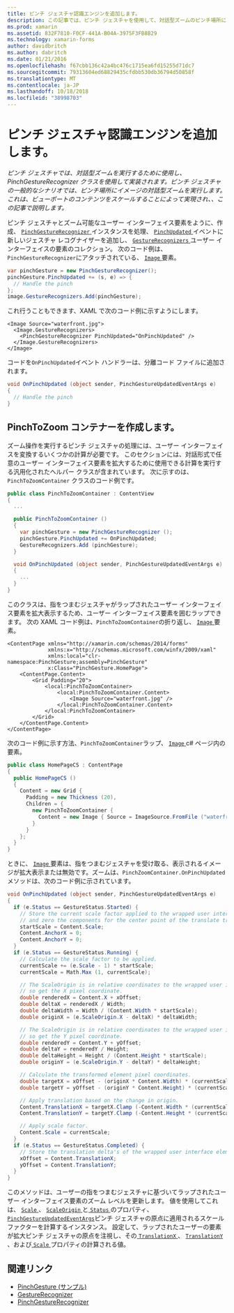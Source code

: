 ```yaml
---
title: ピンチ ジェスチャ認識エンジンを追加します。
description: この記事では、ピンチ ジェスチャを使用して、対話型ズームのピンチ場所にイメージを実行する方法について説明します。
ms.prod: xamarin
ms.assetid: 832F7810-F0CF-441A-B04A-3975F3FB8B29
ms.technology: xamarin-forms
author: davidbritch
ms.author: dabritch
ms.date: 01/21/2016
ms.openlocfilehash: f67cbb136c42a4bc476c1715ea6fd15255d71dc7
ms.sourcegitcommit: 79313604ed68829435cfdbb530db36794d50858f
ms.translationtype: MT
ms.contentlocale: ja-JP
ms.lasthandoff: 10/18/2018
ms.locfileid: "38998703"
---
```

# <a name="adding-a-pinch-gesture-recognizer"></a>ピンチ ジェスチャ認識エンジンを追加します。

_ピンチ ジェスチャでは、対話型ズームを実行するために使用し、PinchGestureRecognizer クラスを使用して実装されます。ピンチ ジェスチャの一般的なシナリオでは、ピンチ場所にイメージの対話型ズームを実行します。これは、ビューポートのコンテンツをスケールすることによって実現され、、この記事で説明します。_

ピンチ ジェスチャとズーム可能なユーザー インターフェイス要素をように、作成、 [ `PinchGestureRecognizer` ](xref:Xamarin.Forms.PinchGestureRecognizer)インスタンスを処理、 [ `PinchUpdated` ](xref:Xamarin.Forms.PinchGestureRecognizer.PinchUpdated)イベントに新しいジェスチャ レコグナイザーを追加し、 [`GestureRecognizers` ](xref:Xamarin.Forms.View.GestureRecognizers)ユーザー インターフェイスの要素のコレクション。 次のコード例は、`PinchGestureRecognizer`にアタッチされている、 [ `Image` ](xref:Xamarin.Forms.Image)要素。

```csharp
var pinchGesture = new PinchGestureRecognizer();
pinchGesture.PinchUpdated += (s, e) => {
  // Handle the pinch
};
image.GestureRecognizers.Add(pinchGesture);
```

これ行うこともできます、XAML で次のコード例に示すようにします。

```xaml
<Image Source="waterfront.jpg">
  <Image.GestureRecognizers>
    <PinchGestureRecognizer PinchUpdated="OnPinchUpdated" />
  </Image.GestureRecognizers>
</Image>
```

コードを`OnPinchUpdated`イベント ハンドラーは、分離コード ファイルに追加されます。

```csharp
void OnPinchUpdated (object sender, PinchGestureUpdatedEventArgs e)
{
  // Handle the pinch
}
```

## <a name="creating-a-pinchtozoom-container"></a>PinchToZoom コンテナーを作成します。

ズーム操作を実行するピンチ ジェスチャの処理には、ユーザー インターフェイスを変換するいくつかの計算が必要です。 このセクションには、対話形式で任意のユーザー インターフェイス要素を拡大するために使用できる計算を実行する汎用化されたヘルパー クラスが含まれています。 次に示すのは、`PinchToZoomContainer` クラスのコード例です。

```csharp
public class PinchToZoomContainer : ContentView
{
  ...

  public PinchToZoomContainer ()
  {
    var pinchGesture = new PinchGestureRecognizer ();
    pinchGesture.PinchUpdated += OnPinchUpdated;
    GestureRecognizers.Add (pinchGesture);
  }

  void OnPinchUpdated (object sender, PinchGestureUpdatedEventArgs e)
  {
    ...
  }
}
```

このクラスは、指をつまむジェスチャがラップされたユーザー インターフェイス要素を拡大表示するため、ユーザー インターフェイス要素を囲むラップできます。 次の XAML コード例は、`PinchToZoomContainer`の折り返し、 [ `Image` ](xref:Xamarin.Forms.Image)要素。

```xaml
<ContentPage xmlns="http://xamarin.com/schemas/2014/forms"
             xmlns:x="http://schemas.microsoft.com/winfx/2009/xaml"
             xmlns:local="clr-namespace:PinchGesture;assembly=PinchGesture"
             x:Class="PinchGesture.HomePage">
    <ContentPage.Content>
        <Grid Padding="20">
            <local:PinchToZoomContainer>
                <local:PinchToZoomContainer.Content>
                    <Image Source="waterfront.jpg" />
                </local:PinchToZoomContainer.Content>
            </local:PinchToZoomContainer>
        </Grid>
    </ContentPage.Content>
</ContentPage>
```

次のコード例に示す方法、`PinchToZoomContainer`ラップ、 [ `Image` ](xref:Xamarin.Forms.Image) c# ページ内の要素。

```csharp
public class HomePageCS : ContentPage
{
  public HomePageCS ()
  {
    Content = new Grid {
      Padding = new Thickness (20),
      Children = {
        new PinchToZoomContainer {
          Content = new Image { Source = ImageSource.FromFile ("waterfront.jpg") }
        }
      }
    };
  }
}
```

ときに、 [ `Image` ](xref:Xamarin.Forms.Image)要素は、指をつまむジェスチャを受け取る、表示されるイメージが拡大表示または無効です。ズームは、`PinchZoomContainer.OnPinchUpdated`メソッドは、次のコード例に示されています。

```csharp
void OnPinchUpdated (object sender, PinchGestureUpdatedEventArgs e)
{
  if (e.Status == GestureStatus.Started) {
    // Store the current scale factor applied to the wrapped user interface element,
    // and zero the components for the center point of the translate transform.
    startScale = Content.Scale;
    Content.AnchorX = 0;
    Content.AnchorY = 0;
  }
  if (e.Status == GestureStatus.Running) {
    // Calculate the scale factor to be applied.
    currentScale += (e.Scale - 1) * startScale;
    currentScale = Math.Max (1, currentScale);

    // The ScaleOrigin is in relative coordinates to the wrapped user interface element,
    // so get the X pixel coordinate.
    double renderedX = Content.X + xOffset;
    double deltaX = renderedX / Width;
    double deltaWidth = Width / (Content.Width * startScale);
    double originX = (e.ScaleOrigin.X - deltaX) * deltaWidth;

    // The ScaleOrigin is in relative coordinates to the wrapped user interface element,
    // so get the Y pixel coordinate.
    double renderedY = Content.Y + yOffset;
    double deltaY = renderedY / Height;
    double deltaHeight = Height / (Content.Height * startScale);
    double originY = (e.ScaleOrigin.Y - deltaY) * deltaHeight;

    // Calculate the transformed element pixel coordinates.
    double targetX = xOffset - (originX * Content.Width) * (currentScale - startScale);
    double targetY = yOffset - (originY * Content.Height) * (currentScale - startScale);

    // Apply translation based on the change in origin.
    Content.TranslationX = targetX.Clamp (-Content.Width * (currentScale - 1), 0);
    Content.TranslationY = targetY.Clamp (-Content.Height * (currentScale - 1), 0);

    // Apply scale factor.
    Content.Scale = currentScale;
  }
  if (e.Status == GestureStatus.Completed) {
    // Store the translation delta's of the wrapped user interface element.
    xOffset = Content.TranslationX;
    yOffset = Content.TranslationY;
  }
}
```

このメソッドは、ユーザーの指をつまむジェスチャに基づいてラップされたユーザー インターフェイス要素のズーム レベルを更新します。 値を使用してこれは、 [ `Scale` ](xref:Xamarin.Forms.PinchGestureUpdatedEventArgs.Scale)、 [ `ScaleOrigin` ](xref:Xamarin.Forms.PinchGestureUpdatedEventArgs.ScaleOrigin)と[ `Status` ](xref:Xamarin.Forms.PinchGestureUpdatedEventArgs.Status)のプロパティ、 [ `PinchGestureUpdatedEventArgs`](xref:Xamarin.Forms.PinchGestureUpdatedEventArgs)ピンチ ジェスチャの原点に適用されるスケール ファクターを計算するインスタンス。 設定して、ラップされたユーザーの要素が拡大ピンチ ジェスチャの原点を注視し、その[ `TranslationX` ](xref:Xamarin.Forms.VisualElement.TranslationX)、 [ `TranslationY` ](xref:Xamarin.Forms.VisualElement.TranslationY)、および[ `Scale` ](xref:Xamarin.Forms.VisualElement.Scale)プロパティの計算される値。

## <a name="related-links"></a>関連リンク

- [PinchGesture (サンプル)](https://developer.xamarin.com/samples/xamarin-forms/WorkingWithGestures/PinchGesture/)
- [GestureRecognizer](xref:Xamarin.Forms.GestureRecognizer)
- [PinchGestureRecognizer](xref:Xamarin.Forms.PinchGestureRecognizer)
